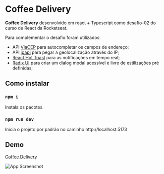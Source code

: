 # Coffee Delivery

**Coffee Delivery** desenvolvido em react + Typescript como desafio-02 do curso de React da Rocketseat.

Para complementar o desafio foram utilizados:
- API [ViaCEP](https://viacep.com.br/) para autocompletar os campos de endereço;
- API [ipapi](https://ipapi.com/) para pegar a geolocalização através do IP;
- [React Hot Toast](https://react-hot-toast.com/) para as notificações em tempo real;
- [Radix UI](https://www.radix-ui.com/) para criar um dialog modal acessível e livre de estilizações pré definidas;

## Como instalar

### `npm i`
Instala os pacotes.

### `npm run dev`
Inicia o projeto por padrão no caminho http://localhost:5173

## Demo
[Coffee Delivery](https://coffee-delivery-eduardodv.vercel.app/)

![App Screenshot](https://github.com/eduardodv/coffee-delivery/assets/8463362/9bf22652-c02a-4bf8-96b2-be4971e21c77)
